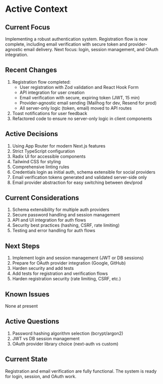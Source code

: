 # Active Context

## Current Focus

Implementing a robust authentication system. Registration flow is now complete, including email verification with secure token and provider-agnostic email delivery. Next focus: login, session management, and OAuth integration.

## Recent Changes

1. Registration flow completed:
   - User registration with Zod validation and React Hook Form
   - API integration for user creation
   - Email verification with secure, expiring token (JWT, 15 min)
   - Provider-agnostic email sending (Mailhog for dev, Resend for prod)
   - All server-only logic (token, email) moved to API routes
2. Toast notifications for user feedback
3. Refactored code to ensure no server-only logic in client components

## Active Decisions

1. Using App Router for modern Next.js features
2. Strict TypeScript configuration
3. Radix UI for accessible components
4. Tailwind CSS for styling
5. Comprehensive linting rules
6. Credentials login as initial auth, schema extensible for social providers
7. Email verification tokens generated and validated server-side only
8. Email provider abstraction for easy switching between dev/prod

## Current Considerations

1. Schema extensibility for multiple auth providers
2. Secure password handling and session management
3. API and UI integration for auth flows
4. Security best practices (hashing, CSRF, rate limiting)
5. Testing and error handling for auth flows

## Next Steps

1. Implement login and session management (JWT or DB sessions)
2. Prepare for OAuth provider integration (Google, GitHub)
3. Harden security and add tests
4. Add tests for registration and verification flows
5. Harden registration security (rate limiting, CSRF, etc.)

## Known Issues

None at present

## Active Questions

1. Password hashing algorithm selection (bcrypt/argon2)
2. JWT vs DB session management
3. OAuth provider library choice (next-auth vs custom)

## Current State

Registration and email verification are fully functional. The system is ready for login, session, and OAuth work.
